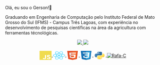 Olá, eu sou o Gerson!👋



Graduando em Engenharia de Computação pelo Instituto Federal de Mato Grosso do Sul (IFMS) - Campus Três Lagoas, com experiência no desenvolvimento de pesquisas científicas na área da agricultura com ferramentas técnológicas. 
  

  
  
  
  


<div align="center">
  <a href="https://github.com/gersonpni">
  <img height="140em" src="https://github-readme-stats.vercel.app/api?username=gersonpn&show_icons=true&theme=dracula&include_all_commits=true&count_private=true"/>
  <img height="140em" src="https://github-readme-stats.vercel.app/api/top-langs/?username=gersonpn&layout=compact&langs_count=7&theme=dracula"/>
</div>
  
  <div style="display: inline_block" align = "center"><br>
  <img align="center" alt="Rafa-Js" height="30" width="40" src="https://raw.githubusercontent.com/devicons/devicon/master/icons/javascript/javascript-plain.svg">
  <img align="center" alt="Rafa-React" height="30" width="40" src="https://raw.githubusercontent.com/devicons/devicon/master/icons/react/react-original.svg">
  <img align="center" alt="Rafa-HTML" height="30" width="40" src="https://raw.githubusercontent.com/devicons/devicon/master/icons/html5/html5-original.svg">
  <img align="center" alt="Rafa-CSS" height="30" width="40" src="https://raw.githubusercontent.com/devicons/devicon/master/icons/css3/css3-original.svg">
  <img align="center" alt="Rafa-Python" height="30" width="40" src="https://raw.githubusercontent.com/devicons/devicon/master/icons/python/python-original.svg">
  <img align="center" alt="Rafa-C" height="30" width="40" src="https://cdn.jsdelivr.net/gh/devicons/devicon/icons/c/c-original.svg">
</div>
  
  
